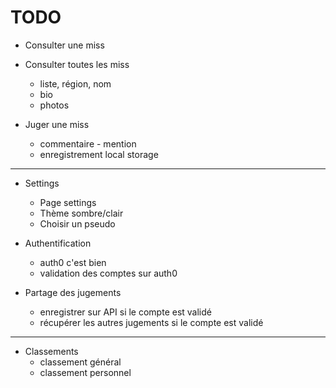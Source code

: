 TODO
====

+ Consulter une miss

+ Consulter toutes les miss
  + liste, région, nom
  + bio
  + photos

+ Juger une miss
  + commentaire - mention
  + enregistrement local storage

----------------------

- Settings
  - Page settings
  - Thème sombre/clair
  - Choisir un pseudo

- Authentification
  - auth0 c'est bien
  - validation des comptes sur auth0

- Partage des jugements
  - enregistrer sur API si le compte est validé
  - récupérer les autres jugements si le compte est validé

-----------------------

- Classements
  - classement général
  - classement personnel


